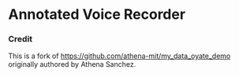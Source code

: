 # Annotated Voice Recorder 

### Credit

This is a fork of https://github.com/athena-mit/my_data_oyate_demo originally authored by Athena Sanchez.
